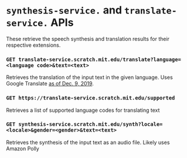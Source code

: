 # `synthesis-service.` and `translate-service.` APIs

These retrieve the speech synthesis and translation results for their respective extensions.

### `GET translate-service.scratch.mit.edu/translate?language=<language code>&text=<text>`

Retrieves the translation of the input text in the given language. Uses Google Translate [as of Dec. 9, 2019](https://scratch.mit.edu/discuss/post/3778811).

### `GET https://translate-service.scratch.mit.edu/supported`

Retrieves a list of supported language codes for translating text

### `GET synthesis-service.scratch.mit.edu/synth?locale=<locale>&gender=<gender>&text=<text>`

Retrieves the synthesis of the input text as an audio file. Likely uses Amazon Polly
